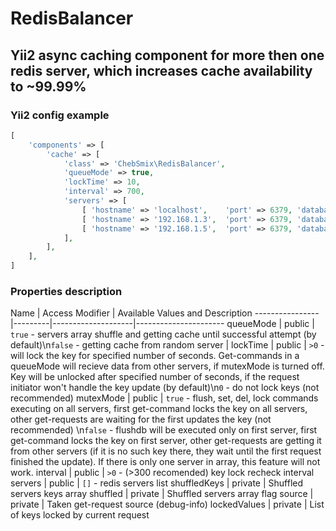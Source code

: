 # RedisBalancer
## Yii2 async caching component for more then one redis server, which increases cache availability to ~99.99%

### Yii2 config example
```php
[
    'components' => [
        'cache' => [
            'class' => 'СhebSmix\RedisBalancer',
            'queueMode' => true,
            'lockTime' => 10,
            'interval' => 700,
            'servers' => [
                [ 'hostname' => 'localhost',    'port' => 6379, 'database' => 0 ],
                [ 'hostname' => '192.168.1.3',  'port' => 6379, 'database' => 0 ],
                [ 'hostname' => '192.168.1.5',  'port' => 6379, 'database' => 0 ],
            ],
        ],
    ],
]
```

### Properties description
Name | Access Modifier | Available Values and Description
----------------|---------|--------------------|----------------------
queueMode | public | `true` - servers array shuffle and getting cache until successful attempt (by default)\n`false` - getting cache from random server |
lockTime | public | `>0` - will lock the key for specified number of seconds. Get-commands in a queueMode will recieve data from other servers, if mutexMode is turned off. Key will be unlocked after specified number of seconds, if the request initiator won't handle the key update (by default)\n`0` - do not lock keys (not recommended)
mutexMode | public | `true` - flush, set, del, lock commands executing on all servers, first get-command locks the key on all servers, other get-requests are waiting for the first updates the key (not recommended) \n`false` - flushdb will be executed only on first server, first get-command locks the key on first server, other get-requests are getting it from other servers (if it is no such key there, they wait until the first request finished the update). If there is only one server in array, this feature will not work.
interval | public | `>0` - (>300 recomended) key lock recheck interval
servers | public | `[]` - redis servers list
shuffledKeys | private | Shuffled servers keys array
shuffled | private | Shuffled servers array flag
source | private | Taken get-request source (debug-info)
lockedValues | private | List of keys locked by current request
